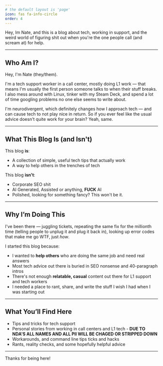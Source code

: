 ```yaml
---
# the default layout is 'page'
icon: fas fa-info-circle
order: 4
---
```


Hey, Im Nate, and this is a blog about tech, working in support, and the weird world of figuring shit out when you're the one people call (and scream at) for help.

---

## Who Am I?

Hey, I'm Nate (they/them).

I'm a tech support worker in a call center, mostly doing L1 work — that means I'm usually the first person someone talks to when their stuff breaks. I also mess around with Linux, tinker with my Steam Deck, and spend a lot of time googling problems no one else seems to write about.

I'm neurodivergent, which definitely changes how I approach tech — and can cause tech to not play nice in return. So if you ever feel like the usual advice doesn't quite work for your brain? Yeah, same.

---

## What This Blog Is (and Isn't)

This blog **is**:

- A collection of simple, useful tech tips that actually work  
- A way to help others in the trenches of tech  

This blog **isn't**:

- Corporate SEO shit
- AI Generated, Assisted or anything, **FUCK** AI 
- Polished, looking for something fancy? This won't be it. 

---

## Why I’m Doing This

I've been there — juggling tickets, repeating the same fix for the millionth time (telling people to unplug it and plug it back in), looking up error codes that make me go WTF, just *how*. 

I started this blog because:
- I wanted to **help others** who are doing the same job and need real answers  
- Most tech advice out there is buried in SEO nonsense and 40-paragraph intros  
- There's not enough **relatable, casual** content out there for L1 support and tech workers  
- I needed a place to rant, share, and write the stuff I wish I had when I was starting out  

---

## What You’ll Find Here

- Tips and tricks for tech support
- Personal stories from working in call centers and L1 tech  - 
  **DUE TO NDA'S ALL NAMES AND ALL PII WILL BE CHAGED OR STRIPPED DOWN** 
- Workarounds, and command line tips ticks and hacks
- Rants, reality checks, and some hopefully helpful advice

---

Thanks for being here! 
